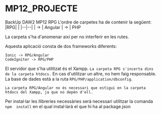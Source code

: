 # MP12_PROJECTE
BackUp DAW2 MP12 RPG
L'ordre de carpetes ha de contenir la següent:
|RPG|  |
|--|--|
| -> | Angular
| -> | PHP

La carpeta s'ha d'anomenar així per no interferir en les rutes.

Aquesta aplicació consta de dos frameworks diferents:

    Ionic -> RPG/Angular
    CodeIgniter -> RPG/PHP

El servidor que s'ha utilitzat és el Xampp.
`La carpeta RPG s'incerta dins de la carpeta htdocs.`
En cas d'utilitzar un altre, no hem faig responsable.
La base de dades està a la ruta `RPG/PHP/application/dbconfig`.

    La carpeta RPG/Angular no és necessari que estigui en la carpeta htdocs del Xampp, ja que no depèn d'ell.
    
Per instal·lar les llibreries necessàries serà necessari utilitzar la comanda `npm  install` en el qual  instal·larà el que hi ha al package.json
